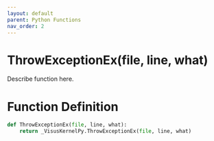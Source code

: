 ```yaml
---
layout: default
parent: Python Functions
nav_order: 2
---
```


# ThrowExceptionEx(file, line, what)

Describe function here.

# Function Definition

```python
def ThrowExceptionEx(file, line, what):
    return _VisusKernelPy.ThrowExceptionEx(file, line, what)
```